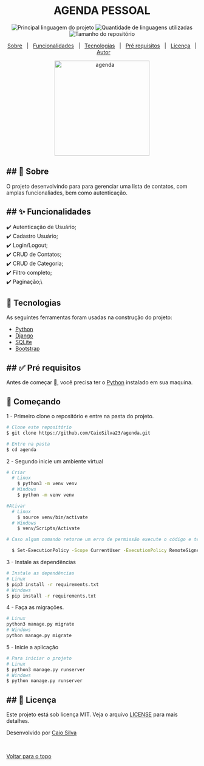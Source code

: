<div align="center" id="top"> 
  <img src="#" alt="" />

</div>

<div align="center"> 
  <h1 align="center">AGENDA PESSOAL</h1>
</div>

<p align="center">
  <img alt="Principal linguagem do projeto" src="https://img.shields.io/github/languages/top/CaioSilva23/agenda" />
  <img alt="Quantidade de linguagens utilizadas" src="https://img.shields.io/github/languages/count/caiosilva23/agenda" />
  <img alt="Tamanho do repositório" src="https://img.shields.io/github/repo-size/caiosilva23/agenda" />
</p>

<p align="center">
  <a href="#sobre">Sobre</a> &#xa0; | &#xa0; 
  <a href="#funcionalidades">Funcionalidades</a> &#xa0; | &#xa0;
  <a href="#tecnologias">Tecnologias</a> &#xa0; | &#xa0;
  <a href="#requisitos">Pré requisitos</a> &#xa0; | &#xa0;
  <a href="#licença">Licença</a> &#xa0; | &#xa0;
  <a href="https://github.com/caiosilva23" target="_blank">Autor</a>
</p>

<p align="center">
  <img alt="agenda" src="public/agenda.gif" width=250>
</p>


<h2 id="sobre">
## 🎯 Sobre
</h2>


O projeto desenvolvindo para para gerenciar uma lista de contatos, com amplas funcionaliades, bem como autenticação.

<h2 id="sobre">
## ✨ Funcionalidades
</h2>


✔️ Autenticação de Usuário;\
✔️ Cadastro Usuário;\
✔️ Login/Logout;\
✔️ CRUD de Contatos;\
✔️ CRUD de Categoria;\
✔️ Filtro completo;\
✔️ Paginação;\



## 🚀 Tecnologias

As seguintes ferramentas foram usadas na construção do projeto:

- [Python](https://www.python.org/)
- [Django](https://nodejs.org/en/)
- [SQLite](https://www.sqlite.org/index.html)
- [Bootstrap](https://getbootstrap.com/)



<h2 id="requisitos">
## ✅ Pré requisitos
</h2>


Antes de começar 🏁, você precisa ter o [Python](https://www.python.org/downloads/) instalado em sua maquina.

## 🏁 Começando
1 - Primeiro clone o repositório e entre na pasta do projeto.

```bash
# Clone este repositório
$ git clone https://github.com/CaioSilva23/agenda.git

# Entre na pasta
$ cd agenda
```

2 - Segundo inicie um ambiente virtual

```bash
# Criar
  # Linux
    $ python3 -m venv venv
  # Windows
    $ python -m venv venv

#Ativar
  # Linux
    $ source venv/bin/activate
  # Windows
    $ venv/Scripts/Activate

# Caso algum comando retorne um erro de permissão execute o código e tente novamente:

  $ Set-ExecutionPolicy -Scope CurrentUser -ExecutionPolicy RemoteSigned
```

3 - Instale as dependências

```bash
# Instale as dependências
# Linux
$ pip3 install -r requirements.txt
# Windows
$ pip install -r requirements.txt
```

4 - Faça as migrações.
```bash
# Linux
python3 manage.py migrate
# Windows
python manage.py migrate
```

5 - Inicie a aplicação
```bash
# Para iniciar o projeto
# Linux
$ python3 manage.py runserver
# Windows
$ python manage.py runserver
```



<h2 id="requisitos">
## 📝 Licença
</h2>

Este projeto está sob licença MIT. Veja o arquivo [LICENSE](LICENSE) para mais detalhes.

Desenvolvido por <a href="https://github.com/caiosilva23" target="_blank">Caio Silva</a>

&#xa0;

<a href="#top">Voltar para o topo</a>
